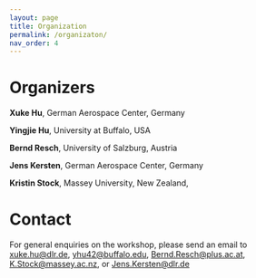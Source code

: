 ```yaml
---
layout: page
title: Organization
permalink: /organizaton/
nav_order: 4
---
```

# Organizers

<strong>Xuke Hu</strong>, German Aerospace Center, Germany

<strong>Yingjie Hu</strong>, University at Buffalo, USA

<strong>Bernd Resch</strong>, University of Salzburg, Austria

<strong>Jens Kersten</strong>, German Aerospace Center, Germany

<strong>Kristin Stock</strong>, Massey University, New Zealand, 

# Contact
For general enquiries on the workshop, please send an email to [xuke.hu@dlr.de](xuke.hu@dlr.de), yhu42@buffalo.edu, Bernd.Resch@plus.ac.at, K.Stock@massey.ac.nz, or Jens.Kersten@dlr.de 

